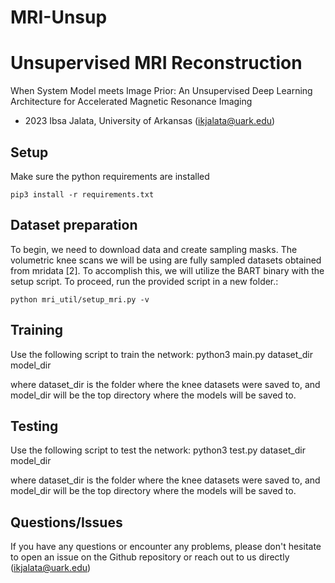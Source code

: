 # MRI-Unsup

# Unsupervised MRI Reconstruction

When System Model meets Image Prior: An Unsupervised Deep Learning Architecture for Accelerated Magnetic Resonance Imaging
- 2023 Ibsa Jalata, University of Arkansas (ikjalata@uark.edu)

## Setup

Make sure the python requirements are installed

    pip3 install -r requirements.txt

## Dataset preparation

To begin, we need to download data and create sampling masks. The volumetric knee scans we will be using are fully sampled datasets obtained from mridata [2]. To accomplish this, we will utilize the BART binary with the setup script. To proceed, run the provided script in a new folder.:

    python mri_util/setup_mri.py -v

## Training

Use the following script to train the network:
    python3 main.py dataset_dir model_dir

where dataset_dir is the folder where the knee datasets were saved to,
and model_dir will be the top directory where the models will be saved to.


## Testing

Use the following script to test the network:
    python3 test.py dataset_dir model_dir

where dataset_dir is the folder where the knee datasets were saved to,
and model_dir will be the top directory where the models will be saved to.


## Questions/Issues

If you have any questions or encounter any problems, please don't hesitate to open an issue on the Github repository or reach out to us directly (ikjalata@uark.edu)
